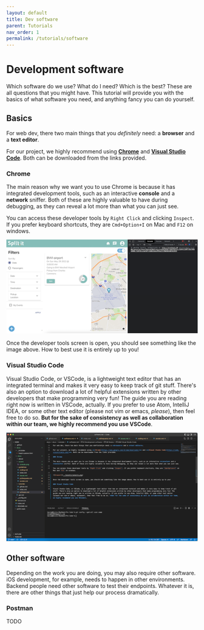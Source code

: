 ```yaml
---
layout: default
title: Dev software
parent: Tutorials
nav_order: 1
permalink: /tutorials/software
---
```


# Development software

Which software do we use? What do I need? Which is the best? These are all questions that you might have. This tutorial will provide you with the basics of what software you need, and anything fancy you can do yourself.

## Basics

For web dev, there two main things that you *definitely* need: a **browser** and a **text editor**.

For our project, we highly recommend using **[Chrome](https://www.google.com/chrome/downloads/)** and **[Visual Studio Code](https://code.visualstudio.com/)**. Both can be downloaded from the links provided.

### Chrome

The main reason why we want you to use Chrome is because it has integrated development tools, such as an interactive **console** and a **network** sniffer. Both of these are highly valuable to have during debugging, as they can reveal a lot more than what you can just see.

You can access these developer tools by `Right Click` and clicking `Inspect`. If you prefer keyboard shortcuts, they are `Cmd+Option+I` on Mac and `F12` on windows.

![Console](../assets/console.png)

Once the developer tools screen is open, you should see something like the image above. How to best use it is entirely up to you!

### Visual Studio Code

Visual Studio Code, or VSCode, is a lightweight text editor that has an integrated terminal and makes it very easy to keep track of git stuff. There's also an option to download a lot of helpful extensions written by other developers that make programming very fun! The guide you are reading right now is written in VSCode, actually. If you prefer to use Atom, IntelliJ IDEA, or some other text editor (please not vim or emacs, *please*), then feel free to do so. **But for the sake of consistency as well as collaboration within our team, we highly recommend you use VSCode**.

![VSCode](../assets/vscode.png)

## Other software

Depending on the work you are doing, you may also require other software. iOS development, for example, needs to happen in other environments. Backend people need other software to test their endpoints. Whatever it is, there are other things that just help our process dramatically.

### Postman

TODO